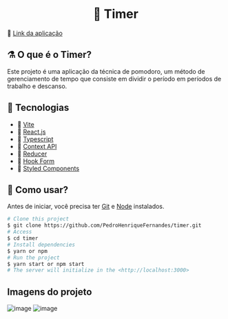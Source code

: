 <h1 align="center">🧪 Timer</h1>

🔗 [Link da aplicação](https://timer-pedrohenriquefernandes.vercel.app)

## ⚗️ O que é o Timer?

Este projeto é uma aplicação da técnica de pomodoro, um método de gerenciamento de tempo que consiste em dividir o período em períodos de trabalho e descanso.

## 🚀 Tecnologias
- 🔹 [Vite](https://vitejs.dev)
- 🔹 [React.js](https://reactjs.org)
- 🔹 [Typescript](https://www.typescriptlang.org)
- 🔹 [Context API](https://reactjs.org/docs/context.html)
- 🔹 [Reducer](https://beta.reactjs.org/apis/react/useReducer)
- 🔹 [Hook Form](https://react-hook-form.com)
- 🔹 [Styled Components](https://styled-components.com)

## :closed_book: Como usar?

Antes de iniciar, você precisa ter [Git](https://git-scm.com) e [Node](https://nodejs.org/en/) instalados.

```bash
# Clone this project
$ git clone https://github.com/PedroHenriqueFernandes/timer.git
# Access
$ cd timer
# Install dependencies
$ yarn or npm
# Run the project
$ yarn start or npm start
# The server will initialize in the <http://localhost:3000>
```

## Imagens do projeto

![image](https://user-images.githubusercontent.com/82915233/204872028-c0c60626-c733-49d8-b6bf-3caacac1128d.png)
![image](https://user-images.githubusercontent.com/82915233/204872100-bd99a4df-2d0c-4abb-882d-5d26488d3d03.png)

